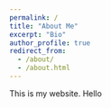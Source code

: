 ```yaml
---
permalink: /
title: "About Me"
excerpt: "Bio"
author_profile: true
redirect_from: 
  - /about/
  - /about.html
---
```


This is my website. Hello
